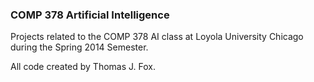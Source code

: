 ### COMP 378 Artificial Intelligence ###

Projects related to the COMP 378 AI class at Loyola University Chicago during the Spring 2014 Semester.

All code created by Thomas J. Fox.
